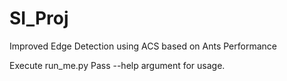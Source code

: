 SI_Proj
=======

Improved Edge Detection using ACS based on Ants Performance 

Execute run_me.py
Pass --help argument for usage.
